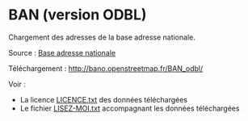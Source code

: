 # BAN (version ODBL)

Chargement des adresses de la base adresse nationale.

Source : [Base adresse nationale](https://adresse.data.gouv.fr/)

Téléchargement : http://bano.openstreetmap.fr/BAN_odbl/

Voir :
* La licence [LICENCE.txt](LICENCE.txt) des données téléchargées 
* Le fichier [LISEZ-MOI.txt](LISEZ-MOI.txt) accompagnant les données téléchargées
